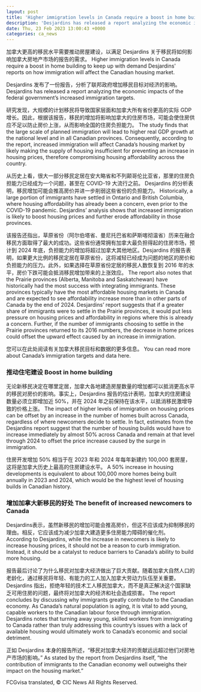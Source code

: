 ```yaml
---
layout: post
title: 'Higher immigration levels in Canada require a boost in home building to keep up with demand'
description: 'Desjardins has released a report analyzing the economic impacts of the federal government s increased immigration targets. Discover if You Are Eligible for Canadian Immigration The study finds that the large scale of planned immigration will lead to higher real GDP growth at the national level and in all Canadian provinces. Consequently, according to the report, […]'
date: Thu, 23 Feb 2023 13:00:43 +0000
categories: ca_news
---
```


加拿大更高的移民水平需要推动房屋建设，以满足 Desjardins 关于移民将如何影响加拿大房地产市场的报告的需求。	Higher immigration levels in Canada require a boost in home building to keep up with demand Desjardins' reports on how immigration will affect the Canadian housing market.
	
Desjardins 发布了一份报告，分析了联邦政府增加移民目标对经济的影响。	Desjardins has released a report analyzing the economic impacts of the federal government’s increased immigration targets.
	
研究发现，大规模的计划移民将导致国家层面和加拿大所有省份更高的实际 GDP 增长。因此，根据该报告，移民的增加将影响加拿大的住房市场，可能会使住房供应不足以防止房价上涨，从而影响全国的住房负担能力。	The study finds that the large scale of planned immigration will lead to higher real GDP growth at the national level and in all Canadian provinces. Consequently, according to the report, increased immigration will affect Canada’s housing market by likely making the supply of housing insufficient for preventing an increase in housing prices, therefore compromising housing affordability across the country.
	
从历史上看，很大一部分移民定居在安大略省和不列颠哥伦比亚省，那里的住房负担能力已经成为一个问题，甚至在 COVID-19 大流行之前。 Desjardins 的分析表明，移民增加可能会推高房价并进一步削弱这些省份的负担能力。	Historically, a large portion of immigrants have settled in Ontario and British Columbia, where housing affordability has already been a concern, even prior to the COVID-19 pandemic. Desjardins’ analysis shows that increased immigration is likely to boost housing prices and further erode affordability in those provinces.
	
该报告还指出，草原省份（阿尔伯塔省、曼尼托巴省和萨斯喀彻温省）历来在融合移民方面取得了最大的成功。这些省份通常拥有加拿大最负担得起的住房市场，预计到 2024 年底，负担能力的增加将超过加拿大其他地区。Desjardins 的报告表明，如果更大比例的移民定居在草原省份，这将减轻已经成为问题的地区的房价和负担能力的压力。此外，如果选择在草原省份定居的移民人数恢复到 2016 年的水平，房价下跌可能会抵消移民增加带来的上涨效应。	The report also notes that the Prairie provinces (Alberta, Manitoba and Saskatchewan) have historically had the most success with integrating immigrants. These provinces typically have the most affordable housing markets in Canada and are expected to see affordability increase more than in other parts of Canada by the end of 2024. Desjardins’ report suggests that if a greater share of immigrants were to settle in the Prairie provinces, it would put less pressure on housing prices and affordability in regions where this is already a concern. Further, if the number of immigrants choosing to settle in the Prairie provinces returned to its 2016 numbers, the decrease in home prices could offset the upward effect caused by an increase in immigration.
	
您可以在此处阅读有关加拿大移民目标和数据的更多信息。	You can read more about Canada’s immigration targets and data here.
	
### 推动住宅建设	Boost in home building
	
无论新移民决定在哪里定居，加拿大各地建造房屋数量的增加都可以抵消更高水平的移民对房价的影响。事实上，Desjardins 报告的估计表明，加拿大的住房建设数量必须立即增加近 50%，并在 2024 年之前保持在该水平，以抵消移民激增导致的价格上涨。	The impact of higher levels of immigration on housing prices can be offset by an increase in the number of homes built across Canada, regardless of where newcomers decide to settle. In fact, estimates from the Desjardins report suggest that the number of housing builds would have to increase immediately by almost 50% across Canada and remain at that level through 2024 to offset the price increase caused by the surge in immigration.
	
住房开发增加 50% 相当于在 2023 年和 2024 年每年新建约 100,000 套房屋，这将是加拿大历史上最高的住房建设水平。	A 50% increase in housing developments is equivalent to about 100,000 more homes being built annually in 2023 and 2024, which would be the highest level of housing builds in Canadian history.
	
### 增加加拿大新移民的好处	The benefit of increased newcomers to Canada
	
Desjardins表示，虽然新移民的增加可能会推高房价，但这不应该成为抑制移民的理由。相反，它应该成为减少加拿大建造更多住房能力障碍的催化剂。	According to Desjardins, while the increase in newcomers is likely to increase housing prices, it should not be a reason to curb immigration. Instead, it should be a catalyst to reduce barriers to Canada’s ability to build more housing.
	
报告最后讨论了为什么移民对加拿大经济做出了巨大贡献。随着加拿大自然人口的老龄化，通过移民将年轻、有能力的工人加入加拿大劳动力队伍至关重要。 Desjardins 指出，拒绝年轻的技术工人移民加拿大，而不是真正解决这个国家缺乏可用住房的问题，最终将对加拿大的经济和社会造成损害。	The report concludes by discussing why immigrants greatly contribute to the Canadian economy. As Canada’s natural population is aging, it is vital to add young, capable workers to the Canadian labour force through immigration. Desjardins notes that turning away young, skilled workers from immigrating to Canada rather than truly addressing this country’s issues with a lack of available housing would ultimately work to Canada’s economic and social detriment.
	
正如 Desjardins 本身的报告所述，“移民对加拿大经济的贡献远远超过他们对房地产市场的影响。”	As stated by the report from Desjardins itself, “the contribution of immigrants to the Canadian economy well outweighs their impact on the housing market.”
	

FCGvisa translated, © CIC News All Rights Reserved.

